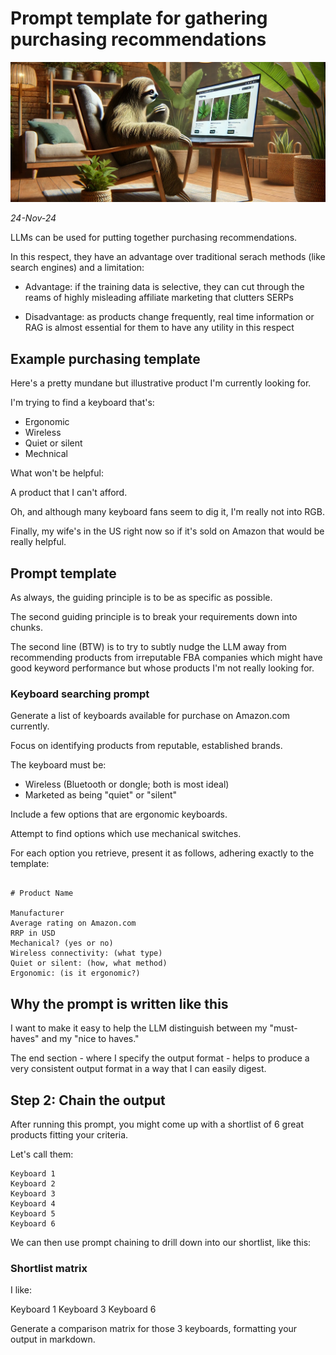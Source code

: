 # Prompt template for gathering purchasing recommendations

![alt text](../../images/banners/sloth-shopping.webp)

*24-Nov-24*

LLMs can be used for putting together purchasing recommendations.

In this respect, they have an advantage over traditional serach methods (like search engines) and a limitation:

- Advantage: if the training data is selective, they can cut through the reams of highly misleading affiliate marketing that clutters SERPs  

- Disadvantage: as products change frequently, real time information or RAG is almost essential for them to have any utility in this respect

## Example purchasing template

Here's a pretty mundane but illustrative product I'm currently looking for.

I'm trying to find a keyboard that's:

- Ergonomic  
- Wireless  
- Quiet or silent  
- Mechnical

What won't be helpful:

A product that I can't afford.

Oh, and although many keyboard fans seem to dig it, I'm really not into RGB.

Finally, my wife's in the US right now so if it's sold on Amazon that would be really helpful.

## Prompt template

As always, the guiding principle is to be as specific as possible.

The second guiding principle is to break your requirements down into chunks.

The second line (BTW) is to try to subtly nudge the LLM away from recommending products from irreputable FBA companies which might have good keyword performance but whose products I'm not really looking for.

### Keyboard searching prompt

Generate a list of keyboards available for purchase on Amazon.com currently.

Focus on identifying products from reputable, established brands.

The keyboard must be:

- Wireless (Bluetooth or dongle; both is most ideal)  
- Marketed as being "quiet" or "silent"

Include a few options that are ergonomic keyboards.

Attempt to find options which use mechanical switches.

For each option you retrieve, present it as follows, adhering exactly to the template:

```text

# Product Name

Manufacturer  
Average rating on Amazon.com  
RRP in USD  
Mechanical? (yes or no)  
Wireless connectivity: (what type)
Quiet or silent: (how, what method)  
Ergonomic: (is it ergonomic?)
```

## Why the prompt is written like this

I want to make it easy to help the LLM distinguish between my "must-haves" and my "nice to haves."

The end section - where I specify the output format - helps to produce a very consistent output format in a way that I can easily digest.

## Step 2: Chain the output 

After running this prompt, you might come up with a shortlist of 6 great products fitting your criteria.

Let's call them:

```text
Keyboard 1
Keyboard 2
Keyboard 3
Keyboard 4
Keyboard 5
Keyboard 6
```

We can then use prompt chaining to drill down into our shortlist, like this:

### Shortlist matrix

I like:

Keyboard 1 
Keyboard 3 
Keyboard 6

Generate a comparison matrix for those 3 keyboards, formatting your output in markdown.